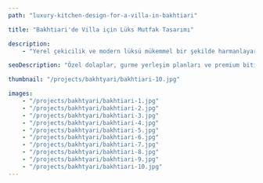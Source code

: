 ```yaml
---
path: "luxury-kitchen-design-for-a-villa-in-bakhtiari"

title: "Bakhtiari'de Villa için Lüks Mutfak Tasarımı"

description:
    - "Yerel çekicilik ve modern lüksü mükemmel bir şekilde harmanlayarak, alanı yükselten özel bir mutfak tasarımı yarattık. Uzman ekibimiz, ev sahibinin vizyonunu karşılamak üzere özel olarak tasarlanmış, lüks ve son derece işlevsel bir mutfak oluşturdu. Tasarım, hem günlük kullanım hem de ağırlama için ideal olan gurme bir yerleşim planı ve zarafet ile pratiklik katan özel dolaplar içeriyordu. Premium malzemelerden ince detaylara kadar her öğe, etkileyici ve kişiselleştirilmiş bir alan yaratmak için özenle seçildi. Kişiye özel danışmanlık hizmeti, tüm sürecin sorunsuz ilerlemesini sağlayarak ev sahibinin hayalindeki mutfağı kolaylıkla hayata geçirdi."

seoDescription: "Özel dolaplar, gurme yerleşim planları ve premium bitişler içeren Bakhtiari'deki lüks villa mutfak tasarımımızı keşfedin. Uzman mutfak tasarımcılarımızla alanınızı dönüştürün. Kişiselleştirilmiş danışmanlık ve kusursuz uygulama ile hayalinizdeki mutfağı yaratın."

thumbnail: "/projects/bakhtyari/bakhtiari-10.jpg"

images:
    - "/projects/bakhtyari/bakhtiari-1.jpg"
    - "/projects/bakhtyari/bakhtiari-2.jpg"
    - "/projects/bakhtyari/bakhtiari-3.jpg"
    - "/projects/bakhtyari/bakhtiari-4.jpg"
    - "/projects/bakhtyari/bakhtiari-5.jpg"
    - "/projects/bakhtyari/bakhtiari-6.jpg"
    - "/projects/bakhtyari/bakhtiari-7.jpg"
    - "/projects/bakhtyari/bakhtiari-8.jpg"
    - "/projects/bakhtyari/bakhtiari-9.jpg"
    - "/projects/bakhtyari/bakhtiari-10.jpg"
---
```

